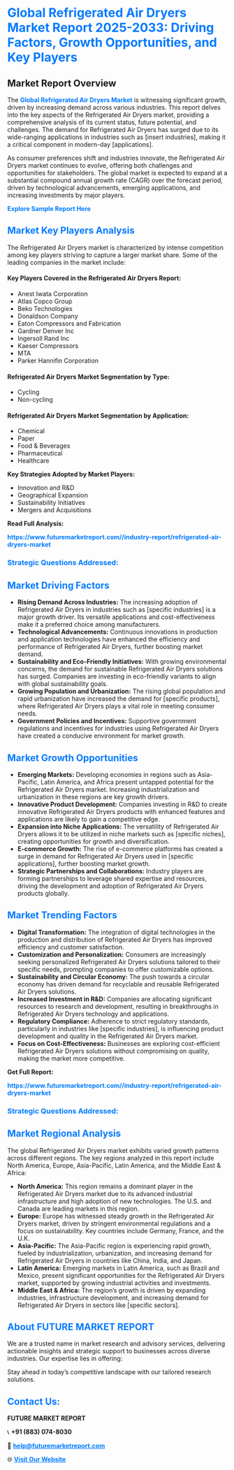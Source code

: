 <h1 style="color: #007BFF;">Global Refrigerated Air Dryers Market Report 2025-2033: Driving Factors, Growth Opportunities, and Key Players</h1>

<section id="overview">
<h2>Market Report Overview</h2>
<p>The <a href="https://www.futuremarketreport.com//industry-report/refrigerated-air-dryers-market" style="color: #007BFF; text-decoration: none;"><strong>Global Refrigerated Air Dryers Market</strong></a> is witnessing significant growth, driven by increasing demand across various industries. This report delves into the key aspects of the Refrigerated Air Dryers market, providing a comprehensive analysis of its current status, future potential, and challenges. The demand for Refrigerated Air Dryers has surged due to its wide-ranging applications in industries such as [insert industries], making it a critical component in modern-day [applications].</p>
<p>As consumer preferences shift and industries innovate, the Refrigerated Air Dryers market continues to evolve, offering both challenges and opportunities for stakeholders. The global market is expected to expand at a substantial compound annual growth rate (CAGR) over the forecast period, driven by technological advancements, emerging applications, and increasing investments by major players.</p>
</section>

<section id="overview">
<p><a href="https://www.futuremarketreport.com//request-sample/reportId=85885" style="color: #007BFF; text-decoration: none;"><strong>Explore Sample Report Here</strong></a></p>
</section>

<section id="key-players">
<h2 style="color: #007BFF;">Market Key Players Analysis</h2>
<p>The Refrigerated Air Dryers market is characterized by intense competition among key players striving to capture a larger market share. Some of the leading companies in the market include:</p>
<h4>Key Players Covered in the Refrigerated Air Dryers Report:</h4>
<ul><li>Anest Iwata Corporation</li><li>Atlas Copco Group</li><li>Beko Technologies</li><li>Donaldson Company</li><li>Eaton Compressors and Fabrication</li><li>Gardner Denver Inc</li><li>Ingersoll Rand Inc</li><li>Kaeser Compressors</li><li>MTA</li><li>Parker Hannifin Corporation</li></ul>
<h4>Refrigerated Air Dryers Market Segmentation by Type:</h4>
<ul><li>Cycling</li><li>Non-cycling</li></ul>

<h4>Refrigerated Air Dryers Market Segmentation by Application:</h4>
<ul><li>Chemical</li><li>Paper</li><li>Food &amp; Beverages</li><li>Pharmaceutical</li><li>Healthcare</li></ul>
<p><strong>Key Strategies Adopted by Market Players:</strong></p>
<ul>
<li>Innovation and R&D</li>
<li>Geographical Expansion</li>
<li>Sustainability Initiatives</li>
<li>Mergers and Acquisitions</li>
</ul>
</section>

<section>
<p><strong>Read Full Analysis: </strong></p><a href="https://www.futuremarketreport.com//industry-report/refrigerated-air-dryers-market" style="color: #007BFF; text-decoration: none;"><strong>https://www.futuremarketreport.com//industry-report/refrigerated-air-dryers-market</strong></a>
<h3 style="color: #007BFF;">Strategic Questions Addressed:</h3>
</section>

<section id="driving-factors">
<h2 style="color: #007BFF;">Market Driving Factors</h2>
<ul>
<li><strong>Rising Demand Across Industries:</strong> The increasing adoption of Refrigerated Air Dryers in industries such as [specific industries] is a major growth driver. Its versatile applications and cost-effectiveness make it a preferred choice among manufacturers.</li>
<li><strong>Technological Advancements:</strong> Continuous innovations in production and application technologies have enhanced the efficiency and performance of Refrigerated Air Dryers, further boosting market demand.</li>
<li><strong>Sustainability and Eco-Friendly Initiatives:</strong> With growing environmental concerns, the demand for sustainable Refrigerated Air Dryers solutions has surged. Companies are investing in eco-friendly variants to align with global sustainability goals.</li>
<li><strong>Growing Population and Urbanization:</strong> The rising global population and rapid urbanization have increased the demand for [specific products], where Refrigerated Air Dryers plays a vital role in meeting consumer needs.</li>
<li><strong>Government Policies and Incentives:</strong> Supportive government regulations and incentives for industries using Refrigerated Air Dryers have created a conducive environment for market growth.</li>
</ul>
</section>

<section id="growth-opportunities">
<h2 style="color: #007BFF;">Market Growth Opportunities</h2>
<ul>
<li><strong>Emerging Markets:</strong> Developing economies in regions such as Asia-Pacific, Latin America, and Africa present untapped potential for the Refrigerated Air Dryers market. Increasing industrialization and urbanization in these regions are key growth drivers.</li>
<li><strong>Innovative Product Development:</strong> Companies investing in R&D to create innovative Refrigerated Air Dryers products with enhanced features and applications are likely to gain a competitive edge.</li>
<li><strong>Expansion into Niche Applications:</strong> The versatility of Refrigerated Air Dryers allows it to be utilized in niche markets such as [specific niches], creating opportunities for growth and diversification.</li>
<li><strong>E-commerce Growth:</strong> The rise of e-commerce platforms has created a surge in demand for Refrigerated Air Dryers used in [specific applications], further boosting market growth.</li>
<li><strong>Strategic Partnerships and Collaborations:</strong> Industry players are forming partnerships to leverage shared expertise and resources, driving the development and adoption of Refrigerated Air Dryers products globally.</li>
</ul>
</section>

<section id="trending-factors">
<h2 style="color: #007BFF;">Market Trending Factors</h2>
<ul>
<li><strong>Digital Transformation:</strong> The integration of digital technologies in the production and distribution of Refrigerated Air Dryers has improved efficiency and customer satisfaction.</li>
<li><strong>Customization and Personalization:</strong> Consumers are increasingly seeking personalized Refrigerated Air Dryers solutions tailored to their specific needs, prompting companies to offer customizable options.</li>
<li><strong>Sustainability and Circular Economy:</strong> The push towards a circular economy has driven demand for recyclable and reusable Refrigerated Air Dryers solutions.</li>
<li><strong>Increased Investment in R&D:</strong> Companies are allocating significant resources to research and development, resulting in breakthroughs in Refrigerated Air Dryers technology and applications.</li>
<li><strong>Regulatory Compliance:</strong> Adherence to strict regulatory standards, particularly in industries like [specific industries], is influencing product development and quality in the Refrigerated Air Dryers market.</li>
<li><strong>Focus on Cost-Effectiveness:</strong> Businesses are exploring cost-efficient Refrigerated Air Dryers solutions without compromising on quality, making the market more competitive.</li>
</ul>
</section>

<section>
<p><strong>Get Full Report: </strong></p><a href="https://www.futuremarketreport.com//industry-report/refrigerated-air-dryers-market" style="color: #007BFF; text-decoration: none;"><strong>https://www.futuremarketreport.com//industry-report/refrigerated-air-dryers-market</strong></a>
<h3 style="color: #007BFF;">Strategic Questions Addressed:</h3>
</section>


<section id="regional-analysis">
<h2 style="color: #007BFF;">Market Regional Analysis</h2>
<p>The global Refrigerated Air Dryers market exhibits varied growth patterns across different regions. The key regions analyzed in this report include North America, Europe, Asia-Pacific, Latin America, and the Middle East & Africa:</p>
<ul>
<li><strong>North America:</strong> This region remains a dominant player in the Refrigerated Air Dryers market due to its advanced industrial infrastructure and high adoption of new technologies. The U.S. and Canada are leading markets in this region.</li>
<li><strong>Europe:</strong> Europe has witnessed steady growth in the Refrigerated Air Dryers market, driven by stringent environmental regulations and a focus on sustainability. Key countries include Germany, France, and the U.K.</li>
<li><strong>Asia-Pacific:</strong> The Asia-Pacific region is experiencing rapid growth, fueled by industrialization, urbanization, and increasing demand for Refrigerated Air Dryers in countries like China, India, and Japan.</li>
<li><strong>Latin America:</strong> Emerging markets in Latin America, such as Brazil and Mexico, present significant opportunities for the Refrigerated Air Dryers market, supported by growing industrial activities and investments.</li>
<li><strong>Middle East & Africa:</strong> The region’s growth is driven by expanding industries, infrastructure development, and increasing demand for Refrigerated Air Dryers in sectors like [specific sectors].</li>
</ul>
</section>

<footer>
<h2 style="color: #007BFF;">About FUTURE MARKET REPORT</h2>
<p>We are a trusted name in market research and advisory services, delivering actionable insights and strategic support to businesses across diverse industries. Our expertise lies in offering:</p>

<p>Stay ahead in today’s competitive landscape with our tailored research solutions.</p>

<h2 style="color: #007BFF;">Contact Us:</h2>
<p><strong>FUTURE MARKET REPORT</strong></p>
<p>📞 <strong>+91 (883) 074-8030</strong></p>
<p>📧 <strong><a href="mailto:help@futuremarketreport.com" style="color: #007BFF;">help@futuremarketreport.com</a></strong></p>
<p>🌐 <strong><a href="https://www.futuremarketreport.com/" style="color: #007BFF;">Visit Our Website</a></strong></p>
</footer>